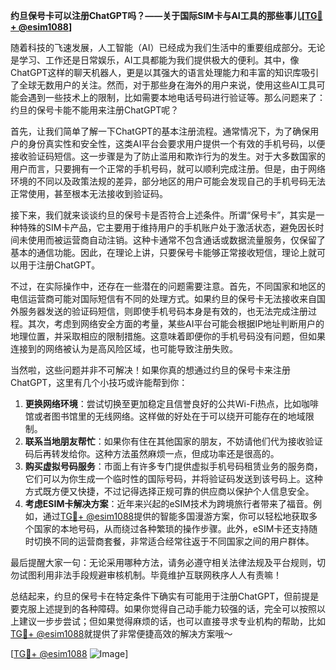 **约旦保号卡可以注册ChatGPT吗？——关于国际SIM卡与AI工具的那些事儿[[TG💪+ @esim1088](https://t.me/s/esim1088)]**

随着科技的飞速发展，人工智能（AI）已经成为我们生活中的重要组成部分。无论是学习、工作还是日常娱乐，AI工具都能为我们提供极大的便利。其中，像ChatGPT这样的聊天机器人，更是以其强大的语言处理能力和丰富的知识库吸引了全球无数用户的关注。然而，对于那些身在海外的用户来说，使用这些AI工具可能会遇到一些技术上的限制，比如需要本地电话号码进行验证等。那么问题来了：约旦的保号卡能不能用来注册ChatGPT呢？

首先，让我们简单了解一下ChatGPT的基本注册流程。通常情况下，为了确保用户的身份真实性和安全性，这类AI平台会要求用户提供一个有效的手机号码，以便接收验证码短信。这一步骤是为了防止滥用和欺诈行为的发生。对于大多数国家的用户而言，只要拥有一个正常的手机号码，就可以顺利完成注册。但是，由于网络环境的不同以及政策法规的差异，部分地区的用户可能会发现自己的手机号码无法正常使用，甚至根本无法接收到验证码。

接下来，我们就来谈谈约旦的保号卡是否符合上述条件。所谓“保号卡”，其实是一种特殊的SIM卡产品，它主要用于维持用户的手机账户处于激活状态，避免因长时间未使用而被运营商自动注销。这种卡通常不包含通话或数据流量服务，仅保留了基本的通信功能。因此，在理论上讲，只要保号卡能够正常接收短信，理论上就可以用于注册ChatGPT。

不过，在实际操作中，还存在一些潜在的问题需要注意。首先，不同国家和地区的电信运营商可能对国际短信有不同的处理方式。如果约旦的保号卡无法接收来自国外服务器发送的验证码短信，则即使手机号码本身是有效的，也无法完成注册过程。其次，考虑到网络安全方面的考量，某些AI平台可能会根据IP地址判断用户的地理位置，并采取相应的限制措施。这意味着即便你的手机号码没有问题，但如果连接到的网络被认为是高风险区域，也可能导致注册失败。

当然啦，这些问题并非不可解决！如果你真的想通过约旦的保号卡来注册ChatGPT，这里有几个小技巧或许能帮到你：

1. **更换网络环境**：尝试切换至更加稳定且信誉良好的公共Wi-Fi热点，比如咖啡馆或者图书馆里的无线网络。这样做的好处在于可以绕开可能存在的地域限制。
2. **联系当地朋友帮忙**：如果你有住在其他国家的朋友，不妨请他们代为接收验证码后再转发给你。这种方法虽然麻烦一点，但成功率还是很高的。
3. **购买虚拟号码服务**：市面上有许多专门提供虚拟手机号码租赁业务的服务商，它们可以为你生成一个临时性的国际号码，并将验证码发送到该号码上。这种方式既方便又快捷，不过记得选择正规可靠的供应商以保护个人信息安全。
4. **考虑ESIM卡解决方案**：近年来兴起的eSIM技术为跨境旅行者带来了福音。例如，通过[TG💪+ @esim1088](https://t.me/s/esim1088)提供的智能多国漫游方案，你可以轻松地获取多个国家的本地号码，从而绕过各种繁琐的操作步骤。此外，eSIM卡还支持随时切换不同的运营商套餐，非常适合经常往返于不同国家之间的用户群体。

最后提醒大家一句：无论采用哪种方法，请务必遵守相关法律法规及平台规则，切勿试图利用非法手段规避审核机制。毕竟维护互联网秩序人人有责嘛！

总结起来，约旦的保号卡在特定条件下确实有可能用于注册ChatGPT，但前提是要克服上述提到的各种障碍。如果你觉得自己动手能力较强的话，完全可以按照以上建议一步步尝试；但如果觉得麻烦的话，也可以直接寻求专业机构的帮助，比如[TG💪+ @esim1088](https://t.me/s/esim1088)就提供了非常便捷高效的解决方案哦～

[[TG💪+ @esim1088](https://t.me/s/esim1088) ![Image](https://i.postimg.cc/4NQfJmqS/Snipaste-2025-05-13-00-14-12.png)]